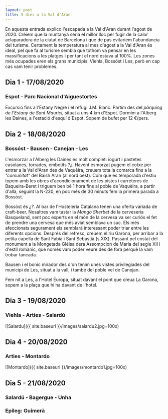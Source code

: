 ```yaml
---
layout: post
title: 5 dies a la Val d'Aran
---
```


En aquesta entrada explico l'escapada a la Val d'Aran durant l'agost de 2020. Crèiem que la muntanya seria el millor lloc per fugir de la calor aclaparadora de la ciutat de Barcelona i que de pas evitariem l'abundancia del turisme. Certament la temperatura al mes d'agost a la Val d'Aran és ideal, pel que fa al turisme sembla que tothom va pensar en les massificacions a les platges i per tant el nord estava al 100%. Les zones més ocupades eren els grans municipis: Viehla, Bossóst i Les, però en cap cas vam tenir problemes.

## Dia 1 - 17/08/2020
### Espot - Parc Nacional d'Aiguestortes

Excursió fins a l'Estany Negre i el refugi J.M. Blanc. Partim des del *pàrquing de l'Estany de Sant Maurici*, situat a uns 4 km d'Espot. 
Dormim a l'Alberg les Daines, a l'estació d'esquí d'Espot. Sopem de bufet per 12 €/pers.

## Dia 2 - 18/08/2020
### Bossóst - Bausen - Canejan - Les
L'esmorzar a l'Alberg les Daines és molt complet: iogurt i pastetes casolanes, torrades, embotits *?¿*. Havent esmorzat pugem el cotxe per entrar a la Val d'Aran des de Vaquèira, creuem tota la comarca fins a la *"comunitat"* del Baish Aran (al nord oest). Com que es temporada d'estiu topem amb les obres d'acondicionament de les pistes i carreteres de Baqueira-Beret i triguem ben bé 1 hora fins al poble de Vaquèira, a partir d'allà, seguint la N-230, en poc més de 30 minuts fem la primera parada a Bossóst. 

Bossóst és *¿?*. 
Al bar de l'Hosteleria Catalana tenen una oferta variada de craft-beer. Nosaltres vam tastar la *Mango Sherbet* de la cerveseria Basqueland, sent poc experts en el món de la cervesa va ser curiós el fet de prendre una cervesa que més aviat semblava un suc. Els més afeccionats segurament els semblarà interessant poder triar entre les diferents opcions.
Després del refresc, creuem el riu Garona, per arribar a la petita capella de Sant Fabià i Sant Sebastià (s.XIX). Passant pel costat del monument a la Mongetada 
Glèisa dera Assompcion de Maria del segle XII i d'estil romànic, que només vam poder veure des de fora perquè la vam trobar tancada.

Bausen i el bonic mirador des d'on tenim unes vistes privilegiades del municipi de Les, situat a la vall, i també del poble veí de Canejan.

Fem nit a Les, a l'Hotel Europa, situat davant el pont que creua La Garona, sopem a la plaça que hi ha davant de l'hotel.

## Dia 3 - 19/08/2020
### Viehla - Arties - Salardú


![Salardu]({{ site.baseurl }}/images/salardu2.jpg=100x)
## Dia 4 - 20/08/2020
### Arties - Montardo
![Montardo]({{ site.baseurl }}/images/montardo1.jpg=100x)

## Dia 5 - 21/08/2020
### Salardú - Bagergue - Unha

### Epíleg: Guimerà
